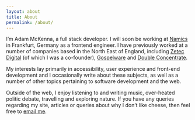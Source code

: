 ```yaml
---
layout: about
title: About
permalink: /about/
---
```


I’m Adam McKenna, a full stack developer. I will soon be working at [Namics][namics] in Frankfurt, Germany as a frontend engineer. I have previously worked at a number of companies based in the North East of England, including [Zetec Digital][zetec] (of which I was a co-founder), [Gospelware][gospelware] and [Double Concentrate][dc]. 


My interests lay primarily in accessibility, user experience and front-end development and I occasionally write about these subjects, as well as a number of other topics pertaining to software development and the web.

Outside of the web, I enjoy listening to and writing music, over-heated politic debate, travelling and exploring nature. If you have any queries regarding my site, articles or queries about why I don’t like cheese, then feel free to [email me][mail]. 

[namics]: https://www.namics.com
[zetec]: https://zetec.digital
[gospelware]: https://www.linkedin.com/company/gospelware
[dc]: https://twitter.com/dblconcentrate
[mail]: mailto:hi@adammckenna.co.uk